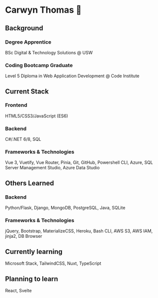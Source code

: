 # Carwyn Thomas 🏴󠁧󠁢󠁷󠁬󠁳󠁿

## Background

### Degree Apprentice
BSc Digital & Technology Solutions @ USW

### Coding Bootcamp Graduate
Level 5 Diploma in Web Application Development @ Code Institute

## Current Stack

### Frontend

HTML5/CSS3/JavaScript (ES6)

### Backend

C#/.NET 6/8, SQL

### Frameworks & Technologies

Vue 3, Vuetify, Vue Router, Pinia, Git, GitHub, Powershell CLI, Azure, SQL Server Management Studio, Azure Data Studio

## Others Learned

### Backend

Python/Flask, Django, MongoDB, PostgreSQL, Java, SQLite

### Frameworks & Technologies

jQuery, Bootstrap, MaterializeCSS, Heroku, Bash CLI, AWS S3, AWS IAM, jinja2, DB Browser

## Currently learning

Microsoft Stack, TailwindCSS, Nuxt, TypeScript

## Planning to learn

React, Svelte

<!---
carwynteifion/carwynteifion is a ✨ special ✨ repository because its `README.md` (this file) appears on your GitHub profile.
You can click the Preview link to take a look at your changes.
--->
